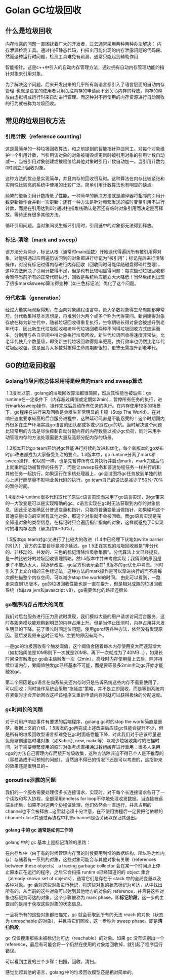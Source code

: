 # Golan GC垃圾回收

## 什么是垃圾回收

内存泄露的问题一直困扰着广大的开发者，过去通常采用两种两种办法解决：
内存泄漏检测工具。通过扫描静态代码，扫描出可能出现的内存泄露问题的代码段。然而这种运行时问题，检测工具难免有疏漏，通常只能起到辅助作用

智能指针。这是c++中引入的自动内存管理方法，通过拥有自动内存管理功能的指针对象来引用对象。

为了解决这个问题，后来开发出来的几乎所有新语言都引入了语言层面的自动内存管理-也就是语言的使用者只用关注内存的申请而不必关心内存的释放，内存的释放由虚拟机或运行时来自动进行管理。而这种对不再使用的内存资源进行自动回收的行为就被称为垃圾回收。

## 常见的垃圾回收方法

### 引用计数（reference counting）

这是最简单的一种垃圾回收算法，和之前提到的智能指针异曲同工。对每个对象维护一个引用计数，当引用该对象的对象被销毁或更新时被引用对象的引用计数自动减一，当被引用对象创建或被赋值给其他对象时引用计数自动加一。当引用计数为0时则立即回收对象。

这种方法的优点是实现简单，并且内存的回收很及时。这种算法在内存比较紧张和实用性比较高的系统中使用的比较广泛。简单引用计数算法也有明显的缺点:

​	频繁的更新引用计数降低了性能。一种简单的解决方法就是编译器将相邻的引用计数更新操作合并到一次更新；还有一种方法是针对频繁发送的临时变量引用不进行计数，而是在引用达到0时通过扫描堆栈确认是否还有临时对象引用而决定是否释放。等待还有很多其他方法。

​	循环引用问题。当对象间发生循环引用时，引用链中的对象都无法得到释放。

### 标记-清除（mark and sweep）

该方法分为两步，标记从根（通常时main函数）开始迭代得遍历所有被引用得对象，对能够通过应用遍历访问到的对象都进行标记为“被引用”；标记完后进行清除操作，对没有标记过得内存进行内存回收（回收同时可能伴随磁盘得碎片整理）。这种方法解决了引用计数得不足，但是也有比较明显得问题：每次启动垃圾回收都会暂停当前所有的正常代码执行，回收是系统响应能立大大降低！当然后续也出现了很多mark&sweep算法得变种（如三色标记法）优化了这个问题。

### 分代收集（generation）

经过大量实际观察得知，在面向对象编程语言中，绝大多数对象得生命周期都非常短。分代收集得基本思想是，将堆划分为两个或多个称为代得空间。新创建得对象存放在称为新生代中，随者垃圾回收得重复执行，生命期较长得对象会被提升到老年代中。因此新生代垃圾回收和老年代垃圾回收两种不同得垃圾回收方式应运而生，分别用与各自空间中得对象执行垃圾回收。新生代垃圾回收得速度非常快，比老年代快几个数量级，即使新生代垃圾回收得频率更高，执行效率也仍然比老年代垃圾回收强，这是因为大多数对象得生命周期都很短，更笨无需提升到老年代。

## GO的垃圾回收器

### Golang垃圾回收总体采用得是经典的mark and sweep算法

​	1.3版本以前，golang的垃圾回收算法都很简陋，然后其性能也被诟病：go runtime在一定条件下（内存超过阈值或定期如2min），暂停所有任务的执行，进行mark&sweep操作，操作完成后启动所有任务的执行。在内存使用较多的场景下，go程序在进行来及回收是会发生非常明显的卡顿（Stop The World）。在对响应速度要求较高的后台服务进程中，这种延迟简直是不能忍受的！这个时期国内外很多在生产环境实践go语言的团队都或多或少踩过gc的坑。当时解决这个问题比较常用的方法是尽快控制自动分配内存的内存数量以减少gc负荷，同时采用手动管理内存的方法处理需要大量及高频分配内存的场景。

​	1.3版本开始go team开始对gc性能进行持续的改进和优化，每个新版本的go发布时gc改进都成为大家备受关注的要点。1.3版本中，go runtime分离了mark和sweep操作，和以前一样，也是先暂停所有任务执行并启动mark，mark完成后马上就重新启动被暂停的任务了，而是让sweep任务和普通协程任务一样并行的和其他任务一起执行。如果运行在多核处理器上，go会试图将gc任务放到单独的核心上运行而尽量不影响业务代码的执行。go team自己的说法是减少了50%-70%的暂停时间。

​	1.4版本中runtime很多代码取代了原生c语言实现而采用了go语言实现，对gc带来的一大改变是可以是实现精确的gc。c语言实现在gc时无法获取到内存的对象信息，因此无法准确区分普通变量和指针，只能将普通变量当做指针，如果碰巧这个普通变量指向的空间有其他对象，那这个对象就不会被回收。而go语言实现是完全知道对象的类型信息，在标记时只会遍历指针指向的对象，这样就避免了C实现时的堆内存浪费（解决约10-30%）。

​	1.5版本go team对gc又进行了比较大的改进（1.4中已经埋下伏笔如write barrier的引入）,官方的主要目标是减少延迟。go 1.5正在实现的垃圾回收器是“非分代的、非移动的、并发的、三色的标记清除垃圾收集器”。分代算法上文已经提及，是一种比较好的垃圾回收管理策略，然1.5版本中并未考虑实现；我猜测的原因是步子不能迈太大，得逐步改进，go官方也表示会在1.6版本的gc优化中考虑。同时引入了上文介绍的三色标记法，这种方法的mark操作是可以渐进执行的而不需每次都扫描整个内存空间，可以减少stop the world的时间。 由此可以看到，一路走来直到1.5版本，go的垃圾回收性能也是一直在提升，但是相对成熟的垃圾回收系统（如java jvm和javascript v8），go需要优化的路径还很长

### go程序内存占用大的问题

我们对后台服务进行压力测试时发现，我们模拟大量的用户请求访问后台服务，这时各服务模块能观察到明显的内存占用上升。但是当停止压测时，内存占用并未发生明显的下降。花了很长时间定位问题，使用gprof等各种方法，依然没有发现原因。最后发现原来这时正常的…主要的原因有两个，

一是go的垃圾回收有个触发阈值，这个阈值会随着每次内存使用变大而逐渐增大（如初始阈值是10MB则下一次就是20MB，再下一次就成为了40MB…），如果长时间没有触发gc go会主动触发一次（2min）。高峰时内存使用量上去后，除非持续申请内存，靠阈值触发gc已经基本不可能，而是要等最多2min主动gc开始才能触发gc。

第二个原因是go语言在向系统交还内存时只是告诉系统这些内存不需要使用了，可以回收；同时操作系统会采取“拖延症”策略，并不是立即回收，而是等到系统内存紧张时才会开始回收这样该程序又重新申请内存时就可以获得极快的分配速度。

### gc时间长的问题

对于对用户响应事件有要求的后端程序，golang gc时的stop the world简直是噩梦。根据上文的介绍，1.5版本的go再完成上述改进后应该gc性能会提升不少，但是所有的垃圾回收型语言都难免在gc时面临性能下降，对此我们对于应该尽量避免频繁创建临时堆对象（如&abc{}, new, make等）以减少垃圾收集时的扫描时间，对于需要频繁使用的临时对象考虑直接通过数组缓存进行重用；很多人采用cgo的方法自己管理内存而绕开垃圾收集，这种方法除非迫不得已个人是不推荐的（容易造成不可预知的问题），当然迫不得已的情况下还是可以考虑的，这招带来的效果还是很明显的~

### goroutine泄露的问题

我们的一个服务需要处理很多长连接请求，实现时，对于每个长连接请求各开了一个读取和写入协程，全部采用endless for loop不停地处理收发数据。当连接被远端关闭后，如果不对这两个协程做处理，他们依然会一直运行，并且占用的channel也不会被释放…这里就必须十分注意，在不使用协程后一定要把他依赖的channel close并通过再协程中判断channel是否关闭以保证其退出。

#### golang 中的 gc 通常是如何工作的

golang 中的 gc 基本上是标记清除的思路：

在内存堆中（由于有的时候管理内存页的时候要用到堆的数据结构，所以称为堆内存）存储着有一系列的对象，这些对象可能会与其他对象有关联（references between these objects） a tracing garbage collector 会在某一个时间点上停止原本正在运行的程序，之后它会扫描 runtim e已经知道的的 object 集合（already known set of objects），通常它们是存在于 stack 中的全局变量以及各种对象。gc 会对这些对象进行标记，将这些对象的状态标记为可达，从中找出所有的，从当前的这些对象可以达到其他地方的对象的 reference，并且将这些对象也标记为可达的对象，这个步骤被称为 mark phase，即**标记阶段**，这一步的主要目的是用于获取这些对象的状态信息。

一旦将所有的这些对象都扫描完，gc 就会获取到所有的无法 reach 的对象（状态为 unreachable 的对象），并且将它们回收，这一步称为 sweep phase，即是**清扫阶段**。

gc 仅仅搜集那些未被标记为可达（reachable）的对象。如果 gc 没有识别出一个 reference，最后有可能会将一个仍然在使用的对象给回收掉，就引起了程序运行错误。

可以看到主要的三个步骤：扫描，回收，清扫。

感觉比起其他的语言，golang 中的垃圾回收模型还是相对简单的。